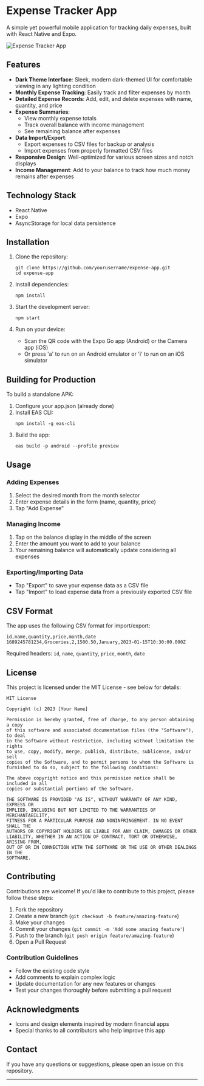 # Expense Tracker App

A simple yet powerful mobile application for tracking daily expenses, built with React Native and Expo.

![Expense Tracker App](./assets/screenshot.png)

## Features

- **Dark Theme Interface**: Sleek, modern dark-themed UI for comfortable viewing in any lighting condition
- **Monthly Expense Tracking**: Easily track and filter expenses by month
- **Detailed Expense Records**: Add, edit, and delete expenses with name, quantity, and price
- **Expense Summaries**: 
  - View monthly expense totals
  - Track overall balance with income management
  - See remaining balance after expenses
- **Data Import/Export**: 
  - Export expenses to CSV files for backup or analysis
  - Import expenses from properly formatted CSV files
- **Responsive Design**: Well-optimized for various screen sizes and notch displays
- **Income Management**: Add to your balance to track how much money remains after expenses

## Technology Stack

- React Native
- Expo
- AsyncStorage for local data persistence

## Installation

1. Clone the repository:
   ```
   git clone https://github.com/yourusername/expense-app.git
   cd expense-app
   ```

2. Install dependencies:
   ```
   npm install
   ```

3. Start the development server:
   ```
   npm start
   ```

4. Run on your device:
   - Scan the QR code with the Expo Go app (Android) or the Camera app (iOS)
   - Or press 'a' to run on an Android emulator or 'i' to run on an iOS simulator

## Building for Production

To build a standalone APK:

1. Configure your app.json (already done)
2. Install EAS CLI:
   ```
   npm install -g eas-cli
   ```
3. Build the app:
   ```
   eas build -p android --profile preview
   ```

## Usage

### Adding Expenses
1. Select the desired month from the month selector
2. Enter expense details in the form (name, quantity, price)
3. Tap "Add Expense"

### Managing Income
1. Tap on the balance display in the middle of the screen
2. Enter the amount you want to add to your balance
3. Your remaining balance will automatically update considering all expenses

### Exporting/Importing Data
- Tap "Export" to save your expense data as a CSV file
- Tap "Import" to load expense data from a previously exported CSV file

## CSV Format

The app uses the following CSV format for import/export:

```
id,name,quantity,price,month,date
1689245781234,Groceries,2,1500.50,January,2023-01-15T10:30:00.000Z
```

Required headers: `id`, `name`, `quantity`, `price`, `month`, `date`

## License

This project is licensed under the MIT License - see below for details:

```
MIT License

Copyright (c) 2023 [Your Name]

Permission is hereby granted, free of charge, to any person obtaining a copy
of this software and associated documentation files (the "Software"), to deal
in the Software without restriction, including without limitation the rights
to use, copy, modify, merge, publish, distribute, sublicense, and/or sell
copies of the Software, and to permit persons to whom the Software is
furnished to do so, subject to the following conditions:

The above copyright notice and this permission notice shall be included in all
copies or substantial portions of the Software.

THE SOFTWARE IS PROVIDED "AS IS", WITHOUT WARRANTY OF ANY KIND, EXPRESS OR
IMPLIED, INCLUDING BUT NOT LIMITED TO THE WARRANTIES OF MERCHANTABILITY,
FITNESS FOR A PARTICULAR PURPOSE AND NONINFRINGEMENT. IN NO EVENT SHALL THE
AUTHORS OR COPYRIGHT HOLDERS BE LIABLE FOR ANY CLAIM, DAMAGES OR OTHER
LIABILITY, WHETHER IN AN ACTION OF CONTRACT, TORT OR OTHERWISE, ARISING FROM,
OUT OF OR IN CONNECTION WITH THE SOFTWARE OR THE USE OR OTHER DEALINGS IN THE
SOFTWARE.
```

## Contributing

Contributions are welcome! If you'd like to contribute to this project, please follow these steps:

1. Fork the repository
2. Create a new branch (`git checkout -b feature/amazing-feature`)
3. Make your changes
4. Commit your changes (`git commit -m 'Add some amazing feature'`)
5. Push to the branch (`git push origin feature/amazing-feature`)
6. Open a Pull Request

### Contribution Guidelines

- Follow the existing code style
- Add comments to explain complex logic
- Update documentation for any new features or changes
- Test your changes thoroughly before submitting a pull request

## Acknowledgments

- Icons and design elements inspired by modern financial apps
- Special thanks to all contributors who help improve this app

## Contact

If you have any questions or suggestions, please open an issue on this repository.

---